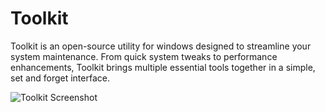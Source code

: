 # Toolkit

Toolkit is an open-source utility for windows designed to streamline your system maintenance. From quick system tweaks to performance enhancements, Toolkit brings multiple essential tools together in a simple, set and forget interface.

![Toolkit Screenshot]("https://github.com/clxakz/toolkit/tree/main/assets/toolkit-screenshot.png")
